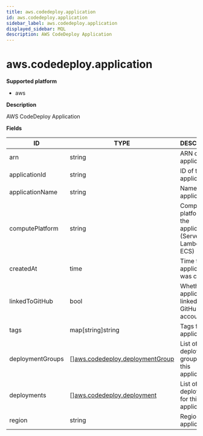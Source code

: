 ```yaml
---
title: aws.codedeploy.application
id: aws.codedeploy.application
sidebar_label: aws.codedeploy.application
displayed_sidebar: MQL
description: AWS CodeDeploy Application
---
```


# aws.codedeploy.application

**Supported platform**

- aws

**Description**

AWS CodeDeploy Application

**Fields**

| ID               | TYPE                                                                          | DESCRIPTION                                                  |
| ---------------- | ----------------------------------------------------------------------------- | ------------------------------------------------------------ |
| arn              | string                                                                        | ARN of the application                                       |
| applicationId    | string                                                                        | ID of the application                                        |
| applicationName  | string                                                                        | Name of the application                                      |
| computePlatform  | string                                                                        | Compute platform of the application (Server, Lambda, or ECS) |
| createdAt        | time                                                                          | Time the application was created                             |
| linkedToGitHub   | bool                                                                          | Whether the application is linked to a GitHub account        |
| tags             | map[string]string                                                             | Tags for the application                                     |
| deploymentGroups | &#91;&#93;[aws.codedeploy.deploymentGroup](aws.codedeploy.deploymentgroup.md) | List of deployment groups for this application               |
| deployments      | &#91;&#93;[aws.codedeploy.deployment](aws.codedeploy.deployment.md)           | List of deployments for this application                     |
| region           | string                                                                        | Region of the application                                    |
